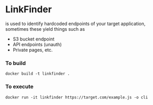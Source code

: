 # LinkFinder
is used to identify hardcoded endpoints of your target application, sometimes these yield things such as

- S3 bucket endpoint
- API endpoints (unauth)
- Private pages, etc.

### To build
``` docker build -t linkfinder . ```

### To execute
``` docker run -it linkfinder https://target.com/example.js -o cli ```
